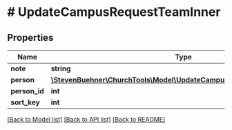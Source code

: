 # # UpdateCampusRequestTeamInner

## Properties

Name | Type | Description | Notes
------------ | ------------- | ------------- | -------------
**note** | **string** |  |
**person** | [**\StevenBuehner\ChurchTools\Model\UpdateCampusRequestTeamInnerPerson**](UpdateCampusRequestTeamInnerPerson.md) |  | [optional]
**person_id** | **int** |  | [optional]
**sort_key** | **int** |  |

[[Back to Model list]](../../README.md#models) [[Back to API list]](../../README.md#endpoints) [[Back to README]](../../README.md)
